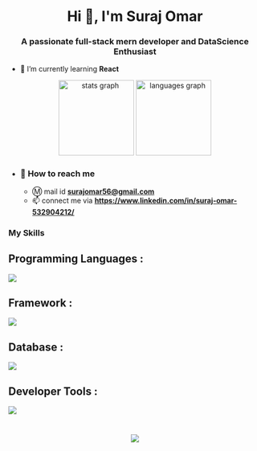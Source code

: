 <h1 align="center">Hi 👋, I'm Suraj Omar</h1>
<h3 align="center">A passionate full-stack mern developer and DataScience Enthusiast</h3>

- 🌱 I’m currently learning **React**

<div align="center">
  <img src="https://github-readme-stats.vercel.app/api?username=suraj5621&hide_title=false&hide_rank=false&show_icons=true&include_all_commits=true&count_private=true&disable_animations=false&theme=dracula&locale=en&hide_border=false&order=1" height="150" alt="stats graph"  />
  <img src="https://github-readme-stats.vercel.app/api/top-langs?username=suraj5621&locale=en&hide_title=false&layout=compact&card_width=320&langs_count=5&theme=dracula&hide_border=false&order=2" height="150" alt="languages graph"  />
</div>

###

- ### 🔗 How to reach me
  - Ⓜ️ mail id **surajomar56@gmail.com**
  - 📫 connect me via  **https://www.linkedin.com/in/suraj-omar-532904212/**



<h3 align="left">My Skills</h3>



<p align="left">
  <h2> Programming Languages : </h2>
  <a href="https://skillicons.dev">
    <img src="https://skillicons.dev/icons?i=java,python,javascript,nodejs,html,css" />
  </a>
</p>

<p align="left">
  <h2> Framework : </h2>
  <a href="https://skillicons.dev">
    <img src="https://skillicons.dev/icons?i=express,react,flask,tailwind" />
  </a>
</p>

<p align="left">
  <h2> Database : </h2>
  <a href="https://skillicons.dev">
    <img src="https://skillicons.dev/icons?i=mysql,mongodb" />
  </a>
</p>

<p align="left">
  <h2> Developer Tools : </h2>
  <a href="https://skillicons.dev">
    <img src="https://skillicons.dev/icons?i=git,github" />
  </a>
</p>



###

<br clear="both">
<div align="center">
  <img src="https://profile-counter.glitch.me/suraj5621/count.svg?"  />
</div>

###

###
